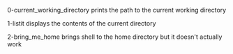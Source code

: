 0-current_working_directory prints the path to the current working directory

1-listit displays the contents of the current directory

2-bring_me_home brings shell to the home directory but it doesn't actually work

